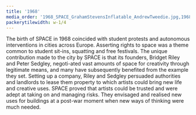 ```yaml
---
title: '1968'
media_order: '1968_SPACE_GrahamStevensInflatable_AndrewTweedie.jpg,1968_SPACE_MeetingAtAirOffice.jpg,1968_SPACE_MichaelMichaeledes.jpg,1968_SPACE_St. Katharine Dock - Klasniks VW A_Douglas Smith.jpg,1968_SPACE_St. Katharine Dock_DouglasSmith.jpg'
packerytilewidth: w-1/4
---
```


The birth of SPACE in 1968 coincided with student protests and autonomous interventions in cities across Europe. Asserting rights to space was a theme common to student sit-ins, squatting and free festivals. The unique contribution made to the city by SPACE is that its founders, Bridget Riley and Peter Sedgley, negoti-ated vast amounts of space for creativity through legitimate means, and many have subsequently benefited from the example they set. Setting up a company, Riley and Sedgley persuaded authorities and landlords to lease them property to which artists could bring new life and creative uses. SPACE proved that artists could be trusted and were adept at taking on and managing risks. They envisaged and realised new uses for buildings at a post-war moment when new ways of thinking were much needed. 